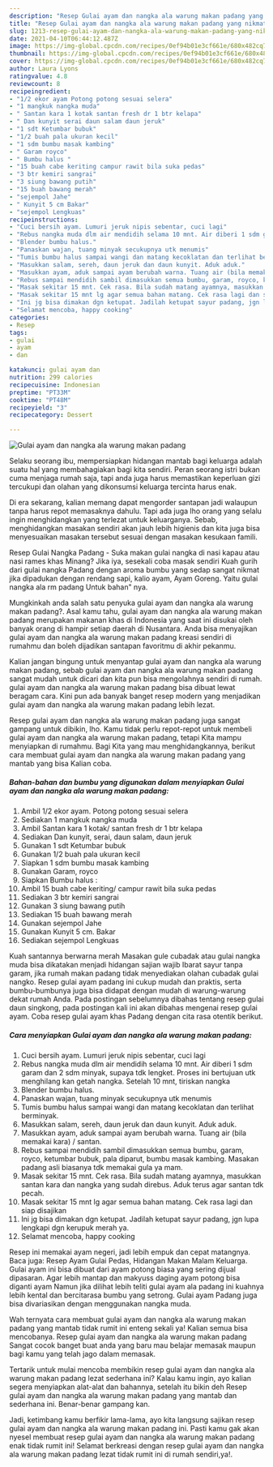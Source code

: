 ```yaml
---
description: "Resep Gulai ayam dan nangka ala warung makan padang yang nikmat dan Mudah Dibuat"
title: "Resep Gulai ayam dan nangka ala warung makan padang yang nikmat dan Mudah Dibuat"
slug: 1213-resep-gulai-ayam-dan-nangka-ala-warung-makan-padang-yang-nikmat-dan-mudah-dibuat
date: 2021-04-10T06:44:12.487Z
image: https://img-global.cpcdn.com/recipes/0ef94b01e3cf661e/680x482cq70/gulai-ayam-dan-nangka-ala-warung-makan-padang-foto-resep-utama.jpg
thumbnail: https://img-global.cpcdn.com/recipes/0ef94b01e3cf661e/680x482cq70/gulai-ayam-dan-nangka-ala-warung-makan-padang-foto-resep-utama.jpg
cover: https://img-global.cpcdn.com/recipes/0ef94b01e3cf661e/680x482cq70/gulai-ayam-dan-nangka-ala-warung-makan-padang-foto-resep-utama.jpg
author: Laura Lyons
ratingvalue: 4.8
reviewcount: 8
recipeingredient:
- "1/2 ekor ayam Potong potong sesuai selera"
- "1 mangkuk nangka muda"
- " Santan kara 1 kotak santan fresh dr 1 btr kelapa"
- " Dan kunyit serai daun salam daun jeruk"
- "1 sdt Ketumbar bubuk"
- "1/2 buah pala ukuran kecil"
- "1 sdm bumbu masak kambing"
- " Garam royco"
- " Bumbu halus "
- "15 buah cabe keriting campur rawit bila suka pedas"
- "3 btr kemiri sangrai"
- "3 siung bawang putih"
- "15 buah bawang merah"
- "sejempol Jahe"
- " Kunyit 5 cm Bakar"
- "sejempol Lengkuas"
recipeinstructions:
- "Cuci bersih ayam. Lumuri jeruk nipis sebentar, cuci lagi"
- "Rebus nangka muda dlm air mendidih selama 10 mnt. Air diberi 1 sdm garam dan 2 sdm minyak, supaya tdk lengket. Proses ini bertujuan utk menghilang kan getah nangka. Setelah 10 mnt, tiriskan nangka"
- "Blender bumbu halus."
- "Panaskan wajan, tuang minyak secukupnya utk menumis"
- "Tumis bumbu halus sampai wangi dan matang kecoklatan dan terlihat berminyak."
- "Masukkan salam, sereh, daun jeruk dan daun kunyit. Aduk aduk."
- "Masukkan ayam, aduk sampai ayam berubah warna. Tuang air (bila memakai kara) / santan."
- "Rebus sampai mendidih sambil dimasukkan semua bumbu, garam, royco, ketumbar bubuk, pala diparut, bumbu masak kambing. Masakan padang asli biasanya tdk memakai gula ya mam."
- "Masak sekitar 15 mnt. Cek rasa. Bila sudah matang ayamnya, masukkan santan kara dan nangka yang sudah direbus. Aduk terus agar santan tdk pecah."
- "Masak sekitar 15 mnt lg agar semua bahan matang. Cek rasa lagi dan siap disajikan"
- "Ini jg bisa dimakan dgn ketupat. Jadilah ketupat sayur padang, jgn lupa lengkapi dgn kerupuk merah ya."
- "Selamat mencoba, happy cooking"
categories:
- Resep
tags:
- gulai
- ayam
- dan

katakunci: gulai ayam dan 
nutrition: 299 calories
recipecuisine: Indonesian
preptime: "PT33M"
cooktime: "PT48M"
recipeyield: "3"
recipecategory: Dessert

---
```



![Gulai ayam dan nangka ala warung makan padang](https://img-global.cpcdn.com/recipes/0ef94b01e3cf661e/680x482cq70/gulai-ayam-dan-nangka-ala-warung-makan-padang-foto-resep-utama.jpg)

Selaku seorang ibu, mempersiapkan hidangan mantab bagi keluarga adalah suatu hal yang membahagiakan bagi kita sendiri. Peran seorang istri bukan cuma menjaga rumah saja, tapi anda juga harus memastikan keperluan gizi tercukupi dan olahan yang dikonsumsi keluarga tercinta harus enak.

Di era  sekarang, kalian memang dapat mengorder santapan jadi walaupun tanpa harus repot memasaknya dahulu. Tapi ada juga lho orang yang selalu ingin menghidangkan yang terlezat untuk keluarganya. Sebab, menghidangkan masakan sendiri akan jauh lebih higienis dan kita juga bisa menyesuaikan masakan tersebut sesuai dengan masakan kesukaan famili. 

Resep Gulai Nangka Padang - Suka makan gulai nangka di nasi kapau atau nasi rames khas Minang? Jika iya, sesekali coba masak sendiri Kuah gurih dari gulai nangka Padang dengan aroma bumbu yang sedap sangat nikmat jika dipadukan dengan rendang sapi, kalio ayam, Ayam Goreng. Yaitu gulai nangka ala rm padang Untuk bahan&#34; nya.

Mungkinkah anda salah satu penyuka gulai ayam dan nangka ala warung makan padang?. Asal kamu tahu, gulai ayam dan nangka ala warung makan padang merupakan makanan khas di Indonesia yang saat ini disukai oleh banyak orang di hampir setiap daerah di Nusantara. Anda bisa menyajikan gulai ayam dan nangka ala warung makan padang kreasi sendiri di rumahmu dan boleh dijadikan santapan favoritmu di akhir pekanmu.

Kalian jangan bingung untuk menyantap gulai ayam dan nangka ala warung makan padang, sebab gulai ayam dan nangka ala warung makan padang sangat mudah untuk dicari dan kita pun bisa mengolahnya sendiri di rumah. gulai ayam dan nangka ala warung makan padang bisa dibuat lewat beragam cara. Kini pun ada banyak banget resep modern yang menjadikan gulai ayam dan nangka ala warung makan padang lebih lezat.

Resep gulai ayam dan nangka ala warung makan padang juga sangat gampang untuk dibikin, lho. Kamu tidak perlu repot-repot untuk membeli gulai ayam dan nangka ala warung makan padang, tetapi Kita mampu menyiapkan di rumahmu. Bagi Kita yang mau menghidangkannya, berikut cara membuat gulai ayam dan nangka ala warung makan padang yang mantab yang bisa Kalian coba.

<!--inarticleads1-->

##### Bahan-bahan dan bumbu yang digunakan dalam menyiapkan Gulai ayam dan nangka ala warung makan padang:

1. Ambil 1/2 ekor ayam. Potong potong sesuai selera
1. Sediakan 1 mangkuk nangka muda
1. Ambil  Santan kara 1 kotak/ santan fresh dr 1 btr kelapa
1. Sediakan  Dan kunyit, serai, daun salam, daun jeruk
1. Gunakan 1 sdt Ketumbar bubuk
1. Gunakan 1/2 buah pala ukuran kecil
1. Siapkan 1 sdm bumbu masak kambing
1. Gunakan  Garam, royco
1. Siapkan  Bumbu halus :
1. Ambil 15 buah cabe keriting/ campur rawit bila suka pedas
1. Sediakan 3 btr kemiri sangrai
1. Gunakan 3 siung bawang putih
1. Sediakan 15 buah bawang merah
1. Gunakan sejempol Jahe
1. Gunakan  Kunyit 5 cm. Bakar
1. Sediakan sejempol Lengkuas


Kuah santannya berwarna merah Masakan gule cubadak atau gulai nangka muda bisa dikatakan menjadi hidangan sajian wajib Ibarat sayur tanpa garam, jika rumah makan padang tidak menyediakan olahan cubadak gulai nangko. Resep gulai ayam padang ini cukup mudah dan praktis, serta bumbu-bumbunya juga bisa didapat dengan mudah di warung-warung dekat rumah Anda. Pada postingan sebelumnya dibahas tentang resep gulai daun singkong, pada postingan kali ini akan dibahas mengenai resep gulai ayam. Coba resep gulai ayam khas Padang dengan cita rasa otentik berikut. 

<!--inarticleads2-->

##### Cara menyiapkan Gulai ayam dan nangka ala warung makan padang:

1. Cuci bersih ayam. Lumuri jeruk nipis sebentar, cuci lagi
1. Rebus nangka muda dlm air mendidih selama 10 mnt. Air diberi 1 sdm garam dan 2 sdm minyak, supaya tdk lengket. Proses ini bertujuan utk menghilang kan getah nangka. Setelah 10 mnt, tiriskan nangka
1. Blender bumbu halus.
1. Panaskan wajan, tuang minyak secukupnya utk menumis
1. Tumis bumbu halus sampai wangi dan matang kecoklatan dan terlihat berminyak.
1. Masukkan salam, sereh, daun jeruk dan daun kunyit. Aduk aduk.
1. Masukkan ayam, aduk sampai ayam berubah warna. Tuang air (bila memakai kara) / santan.
1. Rebus sampai mendidih sambil dimasukkan semua bumbu, garam, royco, ketumbar bubuk, pala diparut, bumbu masak kambing. Masakan padang asli biasanya tdk memakai gula ya mam.
1. Masak sekitar 15 mnt. Cek rasa. Bila sudah matang ayamnya, masukkan santan kara dan nangka yang sudah direbus. Aduk terus agar santan tdk pecah.
1. Masak sekitar 15 mnt lg agar semua bahan matang. Cek rasa lagi dan siap disajikan
1. Ini jg bisa dimakan dgn ketupat. Jadilah ketupat sayur padang, jgn lupa lengkapi dgn kerupuk merah ya.
1. Selamat mencoba, happy cooking


Resep ini memakai ayam negeri, jadi lebih empuk dan cepat matangnya. Baca juga: Resep Ayam Gulai Pedas, Hidangan Makan Malam Keluarga. Gulai ayam ini bisa dibuat dari ayam potong biasa yang sering dijual dipasaran. Agar lebih mantap dan makyuss daging ayam potong bisa diganti ayam Namun jika dilihat lebih teliti gulai ayam ala padang ini kuahnya lebih kental dan bercitarasa bumbu yang setrong. Gulai ayam Padang juga bisa divariasikan dengan menggunakan nangka muda. 

Wah ternyata cara membuat gulai ayam dan nangka ala warung makan padang yang mantab tidak rumit ini enteng sekali ya! Kalian semua bisa mencobanya. Resep gulai ayam dan nangka ala warung makan padang Sangat cocok banget buat anda yang baru mau belajar memasak maupun bagi kamu yang telah jago dalam memasak.

Tertarik untuk mulai mencoba membikin resep gulai ayam dan nangka ala warung makan padang lezat sederhana ini? Kalau kamu ingin, ayo kalian segera menyiapkan alat-alat dan bahannya, setelah itu bikin deh Resep gulai ayam dan nangka ala warung makan padang yang mantab dan sederhana ini. Benar-benar gampang kan. 

Jadi, ketimbang kamu berfikir lama-lama, ayo kita langsung sajikan resep gulai ayam dan nangka ala warung makan padang ini. Pasti kamu gak akan nyesel membuat resep gulai ayam dan nangka ala warung makan padang enak tidak rumit ini! Selamat berkreasi dengan resep gulai ayam dan nangka ala warung makan padang lezat tidak rumit ini di rumah sendiri,ya!.

